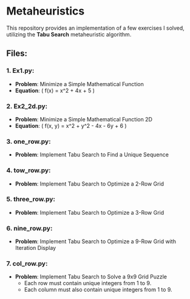 # Metaheuristics

This repository provides an implementation of a few exercises I solved, utilizing the **Tabu Search** metaheuristic algorithm.

## Files:

### 1. **Ex1.py**:
   - **Problem**: Minimize a Simple Mathematical Function  
   - **Equation**: \( f(x) = x^2 + 4x + 5 \)

### 2. **Ex2_2d.py**:
   - **Problem**: Minimize a Simple Mathematical Function 2D  
   - **Equation**: \( f(x, y) = x^2 + y^2 - 4x - 6y + 6 \)

### 3. **one_row.py**:
   - **Problem**: Implement Tabu Search to Find a Unique Sequence

### 4. **tow_row.py**:
   - **Problem**: Implement Tabu Search to Optimize a 2-Row Grid

### 5. **three_row.py**:
   - **Problem**: Implement Tabu Search to Optimize a 3-Row Grid

### 6. **nine_row.py**:
   - **Problem**: Implement Tabu Search to Optimize a 9-Row Grid with Iteration Display

### 7. **col_row.py**:
   - **Problem**: Implement Tabu Search to Solve a 9x9 Grid Puzzle  
     - Each row must contain unique integers from 1 to 9.
     - Each column must also contain unique integers from 1 to 9.
